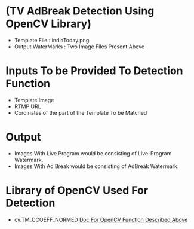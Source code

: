  # (TV AdBreak Detection Using OpenCV Library)

* Template File : indiaToday.png
* Output WaterMarks : Two Image Files Present Above

# Inputs To be Provided To Detection Function
* Template Image
* RTMP URL
* Cordinates of the part of the Template To be Matched

# Output
* Images With Live Program would be consisting of Live-Program Watermark.
* Images With Ad Break would be consisting of AdBreak Watermark.

# Library of OpenCV Used For Detection

* cv.TM_CCOEFF_NORMED
[Doc For OpenCV Function Described Above](https://docs.opencv.org/trunk/d4/dc6/tutorial_py_template_matching.html)
